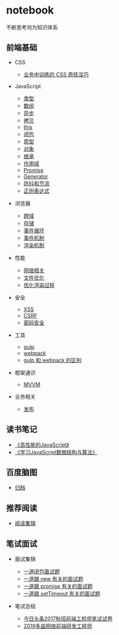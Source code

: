 # notebook
不断思考何为知识体系

## 前端基础
* CSS
  * [业务中训练的 CSS 奇技淫巧](/CSS/业务中训练的CSS奇技淫巧.md)

* JavaScript
  * [类型](/JavaScript/类型.md)
  * [数组](/JavaScript/数组.md)
  * [异步](/JavaScript/异步.md)
  * [拷贝](/JavaScript/拷贝.md)
  * [this](/JavaScript/this.md)
  * [闭包](/JavaScript/闭包.md)
  * [原型](/JavaScript/原型.md)
  * [对象](/JavaScript/对象.md)
  * [继承](/JavaScript/继承.md)
  * [作用域](/JavaScript/作用域.md)
  * [Promise](/JavaScript/Promise.md)
  * [Generator](/JavaScript/Generator.md)
  * [防抖和节流](/JavaScript/防抖和节流.md)
  * [正则表达式](/JavaScript/正则表达式.md)

* 浏览器
  * [跨域](/browser/跨域.md)
  * [存储](/browser/存储.md)
  * [事件循环](/browser/事件循环.md)
  * [事件机制](/browser/事件机制.md)
  * [渲染机制](/browser/渲染机制.md)

* 性能
  * [网络相关](/performance/网络相关.md)
  * [文件优化](/performance/文件优化.md)
  * [优化渲染过程](/performance/优化渲染过程.md)

* 安全
  * [XSS](/safety/XSS.md)
  * [CSRF](/safety/CSRF.md)
  * [密码安全](/safety/密码安全.md)

* 工具
  * [gulp](/tool/gulp.md)
  * [webpack](/tool/webpack.md)
  * [gulp 和 webpack 的区别](/tool/gulp和webpack的区别.md)

* 框架通识
  * [MVVM](/frame/MVVM.md)

* 业务相关
  * [发布](/business/发布.md)

## 读书笔记
* [《高性能的JavaScript》](/book/高性能的JavaScript.md)
* [《学习JavaScript数据结构与算法》](/book/学习JavaScript数据结构与算法.md)

## 百度脑图
* [归档](http://naotu.baidu.com/file/6084a7cf12c67a46a7a97e62f09151ea?token=441944774bc5f437)

## 推荐阅读
* [阅读集锦](/other/README.md)

## 笔试面试
* 面试集锦
  * [一道闭包面试题](/interview/一道闭包面试题.md)
  * [一道跟 new 有关的面试题](/interview/一道跟new有关的面试题.md)
  * [一道跟 promise 有关的面试题](/interview/一道跟promise有关的面试题.md)
  * [一道跟 setTimeout 有关的面试题](/interview/一道跟setTimeout有关的面试题.md)

* 笔试总结
  * [今日头条2017秋招前端工程师笔试试卷](/test/今日头条2017秋招前端工程师笔试试卷.md)
  * [2019多益网络前端研发工程师](/test/2019多益网络前端研发工程师.md)
